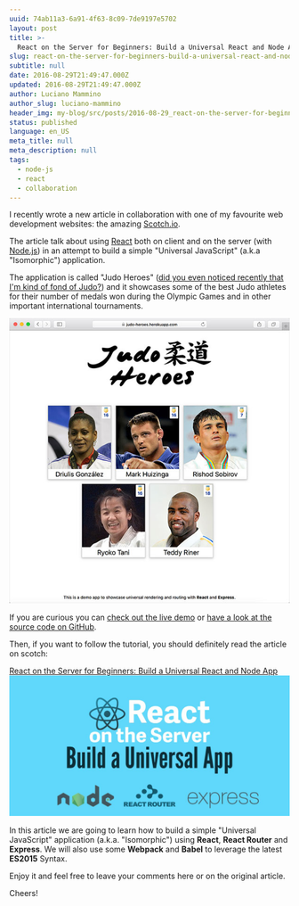 ```yaml
---
uuid: 74ab11a3-6a91-4f63-8c09-7de9197e5702
layout: post
title: >-
  React on the Server for Beginners: Build a Universal React and Node App
slug: react-on-the-server-for-beginners-build-a-universal-react-and-node-app
subtitle: null
date: 2016-08-29T21:49:47.000Z
updated: 2016-08-29T21:49:47.000Z
author: Luciano Mammino
author_slug: luciano-mammino
header_img: my-blog/src/posts/2016-08-29_react-on-the-server-for-beginners-build-a-universal-react-and-node-app/ryoko-tani-universal-javascript-nodejs-react-luciano-mammino-cover.jpg
status: published
language: en_US
meta_title: null
meta_description: null
tags:
  - node-js
  - react
  - collaboration
---
```


I recently wrote a new article in collaboration with one of my favourite web development websites: the amazing [Scotch.io](https://scotch.io/).

The article talk about using [React](/tag/react) both on client and on the server (with [Node.js](/tag/node-js)) in an attempt to build a simple "Universal JavaScript" (a.k.a "Isomorphic") application.

The application is called "Judo Heroes" ([did you even noticed recently that I'm kind of fond of Judo?](http://loige.co/extracting-data-from-wikipedia-using-curl-grep-cut-and-other-bash-commands/)) and it showcases some of the best Judo athletes for their number of medals won during the Olympic Games and in other important international tournaments.

[![Judo Heroes main page screenshot](./universal-javascript-judo-heroes-athlete-selection-1.jpg)](https://judo-heroes.herokuapp.com/)

If you are curious you can [check out the live demo](https://judo-heroes.herokuapp.com/) or [have a look at the source code on GitHub](https://github.com/lmammino/judo-heroes).

Then, if you want to follow the tutorial, you should definitely read the article on scotch:

[React on the Server for Beginners: Build a Universal React and Node App](https://scotch.io/tutorials/react-on-the-server-for-beginners-build-a-universal-react-and-node-app)
[![React on the Server for Beginners: Build a Universal React and Node App Article Banner](./scotch-featured-image-react-on-the-server.png)](https://scotch.io/tutorials/react-on-the-server-for-beginners-build-a-universal-react-and-node-app)

In this article we are going to learn how to build a simple "Universal JavaScript" application (a.k.a. "Isomorphic") using **React**, **React Router** and **Express**. We will also use some **Webpack** and **Babel** to leverage the latest **ES2015** Syntax.

Enjoy it and feel free to leave your comments here or on the original article.

Cheers!



